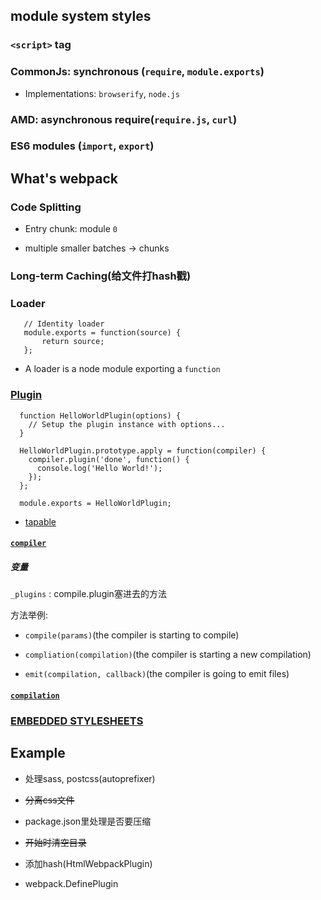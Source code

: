## module system styles

### `<script>` tag

### CommonJs: synchronous (`require`, `module.exports`)
* Implementations: `browserify`, `node.js`

### AMD: asynchronous require(`require.js`,  `curl`)

### ES6 modules (`import`, `export`)



## What's webpack

### Code Splitting

* Entry chunk: module `0`

* multiple smaller batches -> chunks

### Long-term Caching(给文件打hash戳)


### Loader

```
   // Identity loader
   module.exports = function(source) {
       return source;
   };
```
* A loader is a node module exporting a `function`

### [Plugin](https://webpack.github.io/docs/plugins.html)
```
  function HelloWorldPlugin(options) {
    // Setup the plugin instance with options...
  }

  HelloWorldPlugin.prototype.apply = function(compiler) {
    compiler.plugin('done', function() {
      console.log('Hello World!'); 
    });
  };

  module.exports = HelloWorldPlugin;
```

* [tapable](https://www.npmjs.com/package/tapable)

#### [`compiler`](https://webpack.github.io/docs/plugins.html#the-compiler-instance)

##### 变量
`_plugins` : compile.plugin塞进去的方法


方法举例: 

* `compile(params)`(the compiler is starting to compile)

* `compliation(compilation)`(the compiler is starting a new compilation)

* `emit(compilation, callback)`(the compiler is going to emit files)



#### [`compilation`](https://webpack.github.io/docs/plugins.html#the-compilation-instance)



### [EMBEDDED STYLESHEETS](https://webpack.github.io/docs/stylesheets.html)

## Example

* 处理sass, postcss(autoprefixer)

* ~~分离css文件~~

* package.json里处理是否要压缩

* ~~开始时清空目录~~

* 添加hash(HtmlWebpackPlugin)

* webpack.DefinePlugin



